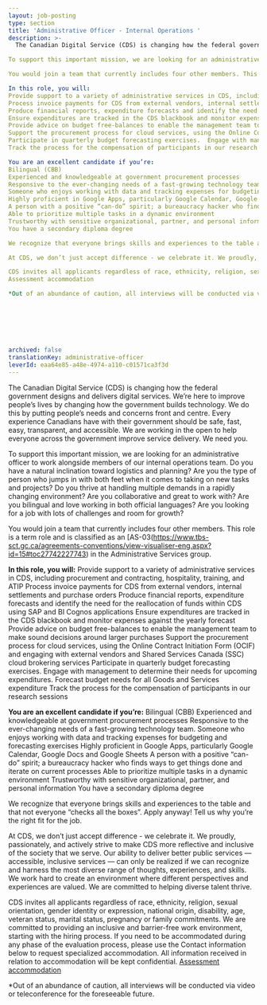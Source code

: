 ```yaml
---
layout: job-posting
type: section
title: 'Administrative Officer - Internal Operations '
description: >-
  The Canadian Digital Service (CDS) is changing how the federal government designs and delivers digital services. We’re here to improve people’s lives by changing how the government builds technology. We do this by putting people’s needs and concerns front and centre. Every experience Canadians have with their government should be safe, fast, easy, transparent, and accessible. We are working in the open to help everyone across the government improve service delivery. We need you.

To support this important mission, we are looking for an administrative officer to work alongside members of our internal operations team. Do you have a natural inclination toward logistics and planning? Are you the type of person who jumps in with both feet when it comes to taking on new tasks and projects? Do you thrive at handling multiple demands in a rapidly changing environment? Are you collaborative and great to work with? Are you bilingual and love working in both official languages? Are you looking for a job with lots of challenges and room for growth? 

You would join a team that currently includes four other members. This role is a term role and is classified as an AS-03 in the Administrative Services group.

In this role, you will:
Provide support to a variety of administrative services in CDS, including procurement and contracting, hospitality, training, and ATIP
Process invoice payments for CDS from external vendors, internal settlements and purchase orders
Produce financial reports, expenditure forecasts and identify the need for the reallocation of funds within CDS using SAP and BI Cognos applications
Ensure expenditures are tracked in the CDS blackbook and monitor expenses against the yearly forecast
Provide advice on budget free-balances to enable the management team to make  sound decisions around larger purchases
Support the procurement process for cloud services, using the Online Contract Initiation Form (OCIF) and engaging with external vendors and Shared Services Canada (SSC) cloud brokering services
Participate in quarterly budget forecasting exercises.  Engage with management to determine their needs for upcoming expenditures.  Forecast budget needs for all Goods and Services expenditure
Track the process for the compensation of participants in our research sessions

You are an excellent candidate if you’re:
Bilingual (CBB)
Experienced and knowledgeable at government procurement processes
Responsive to the ever-changing needs of a fast-growing technology team.
Someone who enjoys working with data and tracking expenses for budgeting and forecasting exercises
Highly proficient in Google Apps, particularly Google Calendar, Google Docs and Google Sheets
A person with a positive “can-do” spirit; a bureaucracy hacker who finds ways to get things done and iterate on current processes
Able to prioritize multiple tasks in a dynamic environment
Trustworthy with sensitive organizational, partner, and personal information
You have a secondary diploma degree

We recognize that everyone brings skills and experiences to the table and that not everyone “checks all the boxes”. Apply anyway! Tell us why you’re the right fit for the job.

At CDS, we don’t just accept difference - we celebrate it. We proudly, passionately, and actively strive to make CDS more reflective and inclusive of the society that we serve. Our ability to deliver better public services — accessible, inclusive services — can only be realized if we can recognize and harness the most diverse range of thoughts, experiences, and skills. We work hard to create an environment where different perspectives and experiences are valued. We are committed to helping diverse talent thrive.

CDS invites all applicants regardless of race, ethnicity, religion, sexual orientation, gender identity or expression, national origin, disability, age, veteran status, marital status, pregnancy or family commitments. We are committed to providing an inclusive and barrier-free work environment, starting with the hiring process. If you need to be accommodated during any phase of the evaluation process, please use the Contact information below to request specialized accommodation. All information received in relation to accommodation will be kept confidential.
Assessment accommodation

*Out of an abundance of caution, all interviews will be conducted via video or teleconference for the foreseeable future.







archived: false
translationKey: administrative-officer
leverId: eaa64e85-a48e-4974-a110-c01571ca3f3d
---
```


The Canadian Digital Service (CDS) is changing how the federal government designs and delivers digital services. We’re here to improve people’s lives by changing how the government builds technology. We do this by putting people’s needs and concerns front and centre. Every experience Canadians have with their government should be safe, fast, easy, transparent, and accessible. We are working in the open to help everyone across the government improve service delivery. We need you.

To support this important mission, we are looking for an administrative officer to work alongside members of our internal operations team. Do you have a natural inclination toward logistics and planning? Are you the type of person who jumps in with both feet when it comes to taking on new tasks and projects? Do you thrive at handling multiple demands in a rapidly changing environment? Are you collaborative and great to work with? Are you bilingual and love working in both official languages? Are you looking for a job with lots of challenges and room for growth? 

You would join a team that currently includes four other members. This role is a term role and is classified as an [AS-03(https://www.tbs-sct.gc.ca/agreements-conventions/view-visualiser-eng.aspx?id=15#toc27742227743) in the Administrative Services group.

**In this role, you will:**
Provide support to a variety of administrative services in CDS, including procurement and contracting, hospitality, training, and ATIP
Process invoice payments for CDS from external vendors, internal settlements and purchase orders
Produce financial reports, expenditure forecasts and identify the need for the reallocation of funds within CDS using SAP and BI Cognos applications
Ensure expenditures are tracked in the CDS blackbook and monitor expenses against the yearly forecast
Provide advice on budget free-balances to enable the management team to make  sound decisions around larger purchases
Support the procurement process for cloud services, using the Online Contract Initiation Form (OCIF) and engaging with external vendors and Shared Services Canada (SSC) cloud brokering services
Participate in quarterly budget forecasting exercises.  Engage with management to determine their needs for upcoming expenditures.  Forecast budget needs for all Goods and Services expenditure
Track the process for the compensation of participants in our research sessions

**You are an excellent candidate if you’re:**
Bilingual (CBB)
Experienced and knowledgeable at government procurement processes
Responsive to the ever-changing needs of a fast-growing technology team.
Someone who enjoys working with data and tracking expenses for budgeting and forecasting exercises
Highly proficient in Google Apps, particularly Google Calendar, Google Docs and Google Sheets
A person with a positive “can-do” spirit; a bureaucracy hacker who finds ways to get things done and iterate on current processes
Able to prioritize multiple tasks in a dynamic environment
Trustworthy with sensitive organizational, partner, and personal information
You have a secondary diploma degree

We recognize that everyone brings skills and experiences to the table and that not everyone “checks all the boxes”. Apply anyway! Tell us why you’re the right fit for the job.

At CDS, we don’t just accept difference - we celebrate it. We proudly, passionately, and actively strive to make CDS more reflective and inclusive of the society that we serve. Our ability to deliver better public services — accessible, inclusive services — can only be realized if we can recognize and harness the most diverse range of thoughts, experiences, and skills. We work hard to create an environment where different perspectives and experiences are valued. We are committed to helping diverse talent thrive.

CDS invites all applicants regardless of race, ethnicity, religion, sexual orientation, gender identity or expression, national origin, disability, age, veteran status, marital status, pregnancy or family commitments. We are committed to providing an inclusive and barrier-free work environment, starting with the hiring process. If you need to be accommodated during any phase of the evaluation process, please use the Contact information below to request specialized accommodation. All information received in relation to accommodation will be kept confidential.
[Assessment accommodation](https://www.canada.ca/en/public-service-commission/services/assessment-accommodation-page.html)

*Out of an abundance of caution, all interviews will be conducted via video or teleconference for the foreseeable future.







